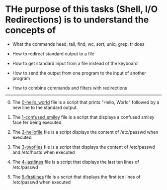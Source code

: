 # THe purpose of this tasks (Shell, I/O Redirections) is to understand the concepts of

- What the commands head, tail, find, wc, sort, uniq, grep, tr does

- How to redirect standard output to a file

- How to get standard input from a file instead of the keyboard

- How to send the output from one program to the input of another program

- How to combine commands and filters with redirections
<hr />


0. The [0-hello_world](./0-hello_world) file is a script that prints "Hello, World" followed by a new line to the standard output.

1. The [1-confused_smiley](./1-confused_smiley) file is a script that displaya a confused smiley face fer being executed.

2. The [2-hellofile](2-hellofile) file is a script displays the content of /etc/passwd when executed

3. The [3-twofiles](3-twofiles) file is a script that displays the content of /etc/passwd and /etc/hosts when executed

4. The [4-lastlines](4-lastlines) file is a script that displays the last ten lines of /etc/passwd

5. The [5-firstlines](5-firstlines) file is a script that displays the first ten lines of /etc/passwd when executed

